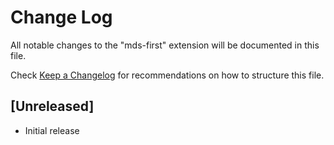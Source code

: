 # Change Log

All notable changes to the "mds-first" extension will be documented in this file.

Check [Keep a Changelog](http://keepachangelog.com/) for recommendations on how to structure this file.

## [Unreleased]

- Initial release